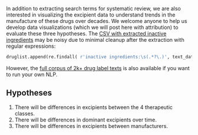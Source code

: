 In addition to extracting search terms for systematic review, we are also interested in visualizing the excipient data to understand trends in the manufacture of these drugs over decades. We welcome anyone to help us develop data visualizations (which we will post here with attribution) to evaluate these three hypotheses. The [CSV with extracted inactive ingredients](https://github.com/opioiddatalab/ExcipientHarm/blob/master/inactive%20ingredients/inactiveIngredientList.csv) may be noisy due to minimal cleanup after the extraction with regular expressions:<br>

```python
druglist.append(re.findall( r'inactive ingredients:\s(.*?\.)', text_data, flags=re.IGNORECASE))
```

However, the [full corpus of 2k+ drug label texts](https://github.com/opioiddatalab/ExcipientHarm/blob/master/inactive%20ingredients/DrugLabelCorpus.md) is also available if you want to run your own NLP.

## Hypotheses

1. There will be differences in excipients between the 4 therapeutic classes.
2. There will be differences in dominant excipients over time.
3. There will be differences in excipients between manufacturers.

